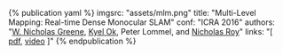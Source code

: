 <!-- MLM ICRA 2016 -->
{% publication yaml %}
imgsrc: "assets/mlm.png"
title: "Multi-Level Mapping: Real-time Dense Monocular SLAM"
conf: "ICRA 2016"
authors: "[W. Nicholas Greene]({{site.links.wng}}), [Kyel Ok]({{site.links.kyel}}), Peter Lommel, and [Nicholas Roy]({{site.links.nickroy}})"
links: "[ [pdf](data/papers/greene_icra16.pdf), [video](https://youtu.be/qk2ViPVxmq0) ]"
{% endpublication %}

